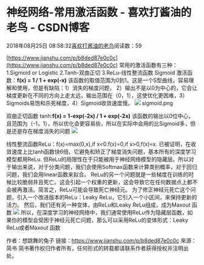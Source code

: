 
# 神经网络-常用激活函数 - 喜欢打酱油的老鸟 - CSDN博客


2018年08月25日 08:58:32[喜欢打酱油的老鸟](https://me.csdn.net/weixin_42137700)阅读数：59


[https://www.jianshu.com/p/b8ded87e0c0c](https://www.jianshu.com/p/b8ded87e0c0c)
常用的激活函数有三种：
1.Sigmoid or Logistic
2.Tanh-双曲正切
3.ReLu-线性整流函数
Sigmoid 激活函数：**f(x) = 1 / 1 + exp(-x)**
该函数的取值范围为0到1。这是一个S型曲线，容易理解和使用，但是有缺陷：1）消失的梯度问题， 2）输出不是以0为中心的，它会让梯度更新在不同的方向上走太远，输出范围在（0，1），这使优化更困难，3）Sigmoids易饱和杀死梯度，4）Sigmoid收敛速度慢。
![](https://img-blog.csdn.net/20180825085719388?watermark/2/text/aHR0cHM6Ly9ibG9nLmNzZG4ubmV0L3dlaXhpbl80MjEzNzcwMA==/font/5a6L5L2T/fontsize/400/fill/I0JBQkFCMA==/dissolve/70)
sigmoid.png

双曲正切函数 tanh:**f(x) = 1 -exp(-2x) / 1 + exp(-2x)**
该函数的输出以0位中心，且范围为（-1，1），所以优化会更容易些，所以在实际中会用的比Sigmoid多，但是还是存在梯度消失的问题
![](https://img-blog.csdn.net/20180825085740267?watermark/2/text/aHR0cHM6Ly9ibG9nLmNzZG4ubmV0L3dlaXhpbl80MjEzNzcwMA==/font/5a6L5L2T/fontsize/400/fill/I0JBQkFCMA==/dissolve/70)

线性整流函数ReLu：f(x)=max(0,x),if x<0.f(x)=0,if x>0,f(x)=x.
已被证明，在收敛速度上比tanh函数快6倍。它避免和矫正了梯度消失问题，基本所有的深度学习模型都用ReLu.
但ReLu的局限性在于只能被用于神经网络模型的隐藏层。所以对于输出来说，对于分类问题，我们会使用Softmax函数来计算类别概率，对于回归问题，我们会用linear函数来拟合。
ReLu的另一个问题就是一些梯度在训练的时候比较脆弱并且死亡。这会引起一个权重的更新，这会导致它在任何数据点上都不会被再激活。简言之，ReLu可能会导致死亡神经元。
为了修正神经元死亡这个问题，引入一个改进版本的ReLu：Leaky ReLu，它引入一个小区间，来保持更新的活力。
然后，我们还有另一种变体，由ReLu和Leaky ReLu组成，成为Maxout 函数
![](https://img-blog.csdn.net/20180825085759559?watermark/2/text/aHR0cHM6Ly9ibG9nLmNzZG4ubmV0L3dlaXhpbl80MjEzNzcwMA==/font/5a6L5L2T/fontsize/400/fill/I0JBQkFCMA==/dissolve/70)
所以，在深度学习的神经网络中，我们通常使用ReLu作为隐藏层函数，如果你的模型会受困于神经元死亡问题，那么可以采用ReLu的变体形式：Leaky ReLu或者Maxout 函数

作者：想跳舞的兔子
链接：https://www.jianshu.com/p/b8ded87e0c0c
來源：简书
简书著作权归作者所有，任何形式的转载都请联系作者获得授权并注明出处。


